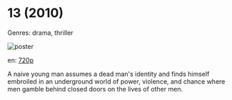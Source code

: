 # 13 (2010)

Genres: drama, thriller

![poster](http://image.tmdb.org/t/p/w500/8w54aZ5hLX18gqs37MIdBmyIFMN.jpg)

en:
  [720p](magnet:?xt=urn:btih:BE046ED20B048C4FB86E15838DD69DADB27C5E8A&tr=udp://glotorrents.pw:6969/announce&tr=udp://tracker.opentrackr.org:1337/announce&tr=udp://torrent.gresille.org:80/announce&tr=udp://tracker.openbittorrent.com:80&tr=udp://tracker.coppersurfer.tk:6969&tr=udp://tracker.leechers-paradise.org:6969&tr=udp://p4p.arenabg.ch:1337&tr=udp://tracker.internetwarriors.net:1337)
  


A naive young man assumes a dead man's identity and finds himself embroiled in an underground world of power, violence, and chance where men gamble behind closed doors on the lives of other men.